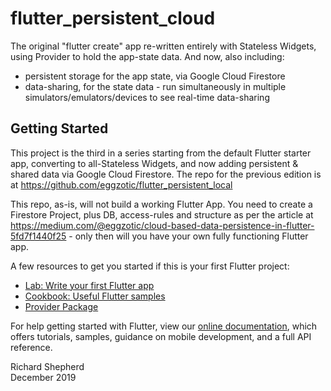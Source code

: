 # flutter_persistent_cloud

The original "flutter create" app re-written entirely with Stateless Widgets, using Provider to hold the app-state data. And now, also including:
- persistent storage for the app state, via Google Cloud Firestore
- data-sharing, for the state data - run simultaneously in multiple simulators/emulators/devices to see real-time data-sharing

## Getting Started

This project is the third in a series starting from the default Flutter starter app, converting to all-Stateless Widgets, and now adding persistent & shared data via Google Cloud Firestore. The repo for the previous edition is at https://github.com/eggzotic/flutter_persistent_local

This repo, as-is, will not build a working Flutter App. You need to create a Firestore Project, plus DB, access-rules and structure as per the article at https://medium.com/@eggzotic/cloud-based-data-persistence-in-flutter-5fd7f1440f25 - only then will you have your own fully functioning Flutter app.

A few resources to get you started if this is your first Flutter project:

- [Lab: Write your first Flutter app](https://flutter.dev/docs/get-started/codelab)
- [Cookbook: Useful Flutter samples](https://flutter.dev/docs/cookbook)
- [Provider Package](https://pub.dev/packages/provider)

For help getting started with Flutter, view our
[online documentation](https://flutter.dev/docs), which offers tutorials,
samples, guidance on mobile development, and a full API reference.

Richard Shepherd  
December 2019